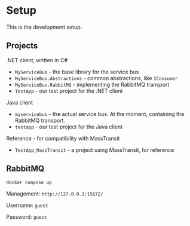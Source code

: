 # Setup

This is the development setup.

## Projects

.NET client, written in C#
* `MyServiceBus` - the base library for the service bus
* `MyServiceBus.Abstractions` - common abstractions, like `IConsumer`
* `MyServiceBus.RabbitMQ` - implementing the RabbitMQ transport
* `TestApp` - our test project for the .NET client

Java client
* `myservicebus` - the actual service bus. At the moment, containing the RabbitMQ transport.
* `testapp` - our test project for the Java client

Reference - for compatibility with MassTransit

* `TestApp_MassTransit` - a project using MassTransit, for reference

## RabbitMQ

```
docker compose up
```

Management: `http://127.0.0.1:15672/`

Username: `guest`

Password: `guest`